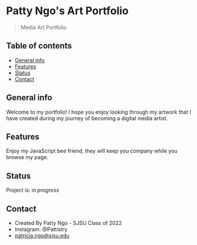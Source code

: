 # Patty Ngo's Art Portfolio
> Media Art Portfolio

## Table of contents
* [General info](#general-info)
* [Features](#features)
* [Status](#status)
* [Contact](#contact)

## General info
Welcome to my portfolio! I hope you enjoy looking through my artwork that I have created during my journey of becoming a digital media artist.

## Features
Enjoy my JavaScript bee friend, they will keep you company while you browse my page.

## Status
Project is: _in progress_

## Contact
* Created By Patty Ngo - SJSU Class of 2022
* Instagram: @Pattistry
* patricia.ngo@sjsu.edu
